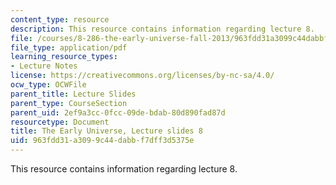 ```yaml
---
content_type: resource
description: This resource contains information regarding lecture 8.
file: /courses/8-286-the-early-universe-fall-2013/963fdd31a3099c44dabbf7dff3d5375e_MIT8_286F13_lec08.pdf
file_type: application/pdf
learning_resource_types:
- Lecture Notes
license: https://creativecommons.org/licenses/by-nc-sa/4.0/
ocw_type: OCWFile
parent_title: Lecture Slides
parent_type: CourseSection
parent_uid: 2ef9a3cc-0fcc-09de-bdab-80d890fad87d
resourcetype: Document
title: The Early Universe, Lecture slides 8
uid: 963fdd31-a309-9c44-dabb-f7dff3d5375e
---
```

This resource contains information regarding lecture 8.